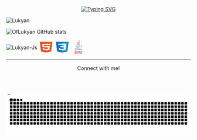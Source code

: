 <div align="center">
  <a href="https://git.io/typing-svg">
    <img src="https://readme-typing-svg.demolab.com?font=Fira+Code&weight=500&size=22&pause=1000&color=778899&center=true&vCenter=true&random=false&width=524&lines=%E2%8A%B9+HI!+i+im+a Lukyan?+%E2%8A%B9+" alt="Typing SVG">
  </a>
</div>
<div>
<p align="left"> <img src=https://komarev.com/ghpvc/?username=OfLukyan alt=Lukyan o lindo/> </p>
</div>

![OfLukyan GitHub stats](https://github-readme-stats.vercel.app/api?username=OfLukyan&show_icons=true&theme=onedark)
  <img align="" alt="" src="https://media1.giphy.com/media/v1.Y2lkPTc5MGI3NjExMWFmcHdqYnU3Y2FpamtweTQxMXBicnpwYXR5Mjh2cTJvOGI5dmJxZCZlcD12MV9pbnRlcm5hbF9naWZfYnlfaWQmY3Q9Zw/wpmorACxfZJN6/giphy.gif" style="height: 195px;">

<div style="display: inline_block">
  <img align="center" alt="Lukyan-Js" height="30" width="40" src="https://cdn.jsdelivr.net/gh/devicons/devicon@latest/icons/javascript/javascript-original.svg"">
  <img align="center" alt="Lukyan-HTML" height="30" width="40" src="https://raw.githubusercontent.com/devicons/devicon/master/icons/html5/html5-original.svg">
  <img align="center" alt="Lukyan-CSS" height="30" width="40" src="https://raw.githubusercontent.com/devicons/devicon/master/icons/css3/css3-original.svg">
  <img align="center" src="https://github.com/devicons/devicon/blob/master/icons/java/java-original-wordmark.svg" title="Java" alt="Java" width="40" height="40"/>&nbsp;
</div>

<hr>

<img align="right" alt="" height="190px" src="https://i.pinimg.com/originals/bd/a3/b6/bda3b64c64f7fdc7b267b55483f72dea.gif">

<p align="center">Connect with me!</p>
<br>
<br>
<div style="display: inline_block">
  <a href="mailto:mickaellira052@gmail.com" target="_blank"><img align="center" alt="" height="65px" src="https://cdn.discordapp.com/attachments/1029901117259259946/1346325438141694072/imagem_2025-03-04_003457898_1.png?ex=67c7c6c5&is=67c67545&hm=757f323609e062baab48f00cfe134c572fe78e521e88354128c2bb9fff3fbe56&"></a>
  <a href="https://www.youtube.com/@Lukyan_YT" target="_blank">  <img align="center" alt="" height="75px" src="https://cdn.discordapp.com/attachments/1029901117259259946/1346320983283204219/imagem_2025-03-04_001807482.png?ex=67c7c29f&is=67c6711f&hm=30e1dba3c65ab3d6050729bc0bc6ba312448921f9658ce1b339c180b9bf1863e&">
</a>
  <a href="https://www.tiktok.com/@__lukyan__" target="_blank">  <img align="center" alt="" height="75px" src="https://cdn.discordapp.com/attachments/1029901117259259946/1346217968660512909/imagem_2025-03-03_172350916_1.png?ex=67c762af&is=67c6112f&hm=cf7594ad42d9ec5a4be23901dff57e1536080b6126904b42e3f7e56036805072&">
</a>
  <a href="https://www.instagram.com/luukyyan/" target="_blank">  <img align="center" alt="" height="50px" src="https://cdn.discordapp.com/attachments/1029901117259259946/1346217171986157649/imagem_2025-03-03_172421036.png?ex=67c761f1&is=67c61071&hm=aa1b0d0bfcaf1ef0a76e544a2606f4e3a55dfbb9e4666b3c062f374d94582daa&">
</a>


</div>
<picture align="center">
  <source media="(prefers-color-scheme: dark)" srcset="https://raw.githubusercontent.com/OfLukyan/OfLukyan/output/github-contribution-grid-snake-dark.svg">
  <source media="(prefers-color-scheme: light)" srcset="https://raw.githubusercontent.com/OfLukyan/OfLukyan/output/github-contribution-grid-snake-dark.svg">
  <img align="center" alt="github contribution grid snake animation" src="https://raw.githubusercontent.com/OfLukyan/OfLukyan/output/github-contribution-grid-snake.svg">
</picture>
